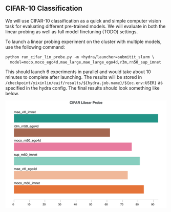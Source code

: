 ## CIFAR-10 Classification

We will use CIFAR-10 classification as a quick and simple computer vision task for evaluating different pre-trained models. We will evaluate in both the linear probing as well as full model finetuning (TODO) settings.

To launch a linear probing experiment on the cluster with multiple models, use the following command:
```
python run_cifar_lin_probe.py -m +hydra/launcher=submitit_slurm \
  model=moco,moco_ego4d,mae_large,mae_large_ego4d,r3m,rn50_sup_imnet
```

This should launch 6 experiments in parallel and would take about 10 minutes to complete after launching. The results will be stored in `/checkpoint/yixinlin/eaif/results/${hydra.job.name}/${oc.env:USER}` as specified in the hydra config. The final results should look something like below.

![](assets/cifar_lin_probe_results.png)
